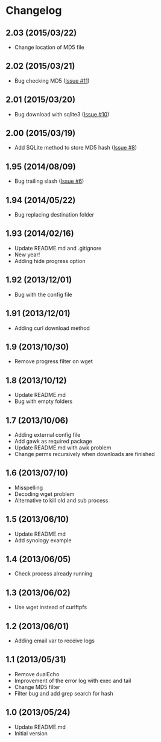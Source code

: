 # Changelog

## 2.03 (2015/03/22)

* Change location of MD5 file

## 2.02 (2015/03/21)

* Bug checking MD5 ([Issue #11](https://github.com/crazy-max/ftp-sync/issues/11))

## 2.01 (2015/03/20)

* Bug download with sqlite3 ([Issue #10](https://github.com/crazy-max/ftp-sync/issues/10))

## 2.00 (2015/03/19)

* Add SQLite method to store MD5 hash ([Issue #8](https://github.com/crazy-max/ftp-sync/issues/8))

## 1.95 (2014/08/09)

* Bug trailing slash  ([Issue #6](https://github.com/crazy-max/ftp-sync/issues/6))

## 1.94 (2014/05/22)

* Bug replacing destination folder

## 1.93 (2014/02/16)

* Update README.md and .gitignore
* New year!
* Adding hide progress option

## 1.92 (2013/12/01)

* Bug with the config file

## 1.91 (2013/12/01)

* Adding curl download method

## 1.9 (2013/10/30)

* Remove progress filter on wget

## 1.8 (2013/10/12)

* Update README.md
* Bug with empty folders

## 1.7 (2013/10/06)

* Adding external config file
* Add gawk as required package
* Update README.md with awk problem
* Change perms recursively when downloads are finished

## 1.6 (2013/07/10)

* Misspelling
* Decoding wget problem
* Alternative to kill old and sub process

## 1.5 (2013/06/10)

* Update README.md
* Add synology example

## 1.4 (2013/06/05)

* Check process already running

## 1.3 (2013/06/02)

* Use wget instead of curlftpfs

## 1.2 (2013/06/01)

* Adding email var to receive logs

## 1.1 (2013/05/31)

* Remove dualEcho
* Improvement of the error log with exec and tail
* Change MD5 filter
* Filter bug and add grep search for hash

## 1.0 (2013/05/24)

* Update README.md
* Initial version
